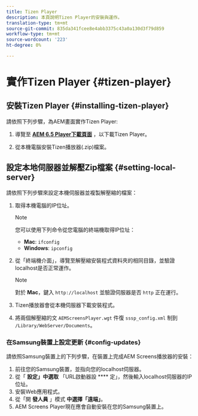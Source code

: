 ```yaml
---
title: Tizen Player
description: 本頁說明Tizen Player的安裝與運作。
translation-type: tm+mt
source-git-commit: 835da341fcee8e4abb3375c43a0a130d3f79d859
workflow-type: tm+mt
source-wordcount: '223'
ht-degree: 0%

---
```



# 實作Tizen Player {#tizen-player}

## 安裝Tizen Player {#installing-tizen-player}

請依照下列步驟，為AEM畫面實作Tizen Player:

1. 導覽至 [**AEM 6.5 Player下載頁面**](https://download.macromedia.com/screens/) ，以下載Tizen Player。

1. 從本機電腦安裝Tizen播放器(.zip)檔案。

## 設定本地伺服器並解壓Zip檔案 {#setting-local-server}

請依照下列步驟來設定本機伺服器並複製解壓縮的檔案：

1. 取得本機電腦的IP位址。

   >[!NOTE]
   >您可以使用下列命令從您電腦的終端機取得IP位址：
   >* **Mac**: `ifconfig`
   >* **Windows**: `ipconfig`


1. 從「終端機介面」，導覽至解壓縮安裝程式資料夾的相同目錄，並驗證localhost是否正常運作。

   >[!NOTE]
   >對於 **Mac**，鍵入 `http://localhost` 並驗證伺服器是否 `http` 正在運行。

1. Tizen播放器會從本機伺服器下載安裝程式。

1. 將兩個解壓縮的文 `AEMScreensPlayer.wgt` 件復 `sssp_config.xml` 制到 `/Library/WebServer/Documents`。

### 在Samsung裝置上設定更新 {#config-updates}

請依照Samsung裝置上的下列步驟，在裝置上完成AEM Screens播放器的安裝：

1. 前往您的Samsung裝置，並指向您的localhost伺服器。
1. 從「 **設定」中選取** 「URL啟動器設 **** 定」，然後輸入localhost伺服器的IP位址。
1. 安裝Web應用程式。
1. 從「開 **發人員** 」模式 **中選擇「遠端」**。
1. AEM Screens Player現在應會自動安裝在您的Samsung裝置上。


